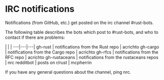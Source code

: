 # IRC notifications

Notifications (from GitHub, etc.) get posted on the irc channel #rust-bots.

The following table describes the bots which post to #rust-bots, and who to contact if there are problems:

   |   |   |
---|---|---|
gh-rust | notifications from the Rust repo | acrichto
gh-cargo | notifications from the Cargo repo | acrichto
gh-rfcs | notifications from the RFC repo | acrichto
gh-rustaceans | notifications from the rustaceans repos | nrc
redditbot | posts on r/rust | mcpherrin

If you have any general questions about the channel, ping nrc.

